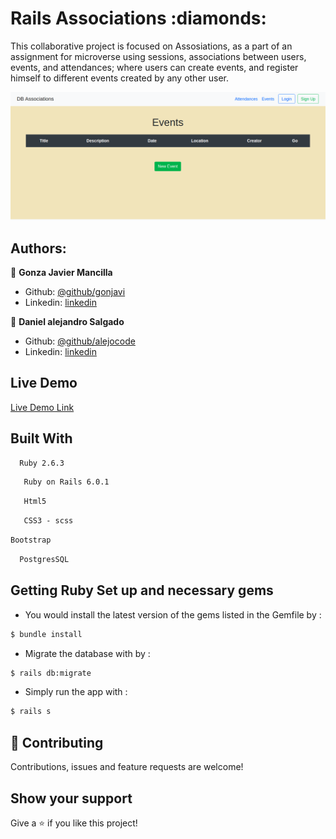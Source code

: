 
<h1>Rails Associations :diamonds:	</h1> 
This collaborative project is focused on Assosiations, as a part of an assignment for microverse using sessions, associations between users, events, and attendances;  where users can create  events, and register himself to different events created by any other user.


![screenshot](./railsbd.png)

## Authors:
 👤 **Gonza Javier Mancilla**

- Github: [@github/gonjavi](https://github.com/gonjavi)
- Linkedin: [linkedin](https://www.linkedin.com/in/g-javier-mancilla-a686a9178/)

 👤 **Daniel alejandro Salgado**

- Github: [@github/alejocode](https://github.com/AlejoCode)
- Linkedin: [linkedin](https://www.linkedin.com/in/daniel-alejandro-salgado-sanchez-13a740b1/)


## Live Demo

[Live Demo Link](https://alejocode-rails-crud.herokuapp.com/)

## Built With
```bash
  Ruby 2.6.3
 ```
 ```bash
   Ruby on Rails 6.0.1
 ```
  ```bash
   Html5
 ```
  ```bash
   CSS3 - scss
 ```
  ```bash
Bootstrap
```
  ```bash
  PostgresSQL
  ```


## Getting Ruby Set up and necessary gems 

* You would install the latest version of the gems listed in the Gemfile by :

```bash
$ bundle install
```
* Migrate the database with by :
```bash
$ rails db:migrate
```
* Simply run the app with :
```bash
$ rails s
```


## 🤝 Contributing

Contributions, issues and feature requests are welcome!


## Show your support

Give a ⭐️ if you like this project!



